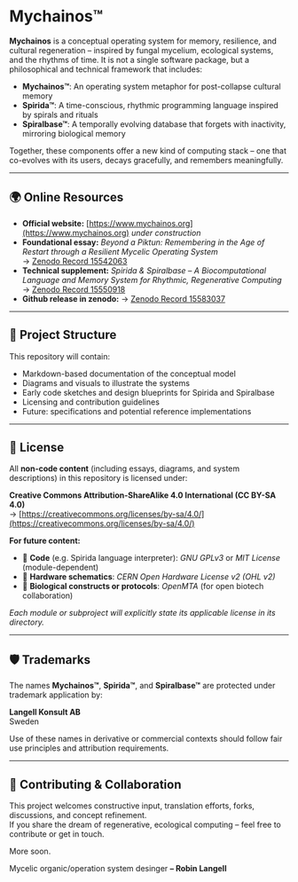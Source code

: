 # **Mychainos™**

**Mychainos** is a conceptual operating system for memory, resilience, and cultural regeneration – inspired by fungal mycelium, ecological systems, and the rhythms of time. It is not a single software package, but a philosophical and technical framework that includes:

- **Mychainos™**: An operating system metaphor for post-collapse cultural memory  
- **Spirida™**: A time-conscious, rhythmic programming language inspired by spirals and rituals  
- **Spiralbase™**: A temporally evolving database that forgets with inactivity, mirroring biological memory

Together, these components offer a new kind of computing stack – one that co-evolves with its users, decays gracefully, and remembers meaningfully.

---

## 🌍 Online Resources

- **Official website:** [https://www.mychainos.org](https://www.mychainos.org)  *under construction*
- **Foundational essay:** *Beyond a Piktun: Remembering in the Age of Restart through a Resilient Mycelic Operating System*  
  → [Zenodo Record 15542063](https://zenodo.org/records/15542063)  
- **Technical supplement:** *Spirida & Spiralbase – A Biocomputational Language and Memory System for Rhythmic, Regenerative Computing*  
  → [Zenodo Record 15550918](https://zenodo.org/records/15550918)
- **Github release in zenodo:** 
  → [Zenodo Record 15583037](https://zenodo.org/records/15583037)

---

## 📁 Project Structure

This repository will contain:

- Markdown-based documentation of the conceptual model  
- Diagrams and visuals to illustrate the systems  
- Early code sketches and design blueprints for Spirida and Spiralbase  
- Licensing and contribution guidelines  
- Future: specifications and potential reference implementations

---

## 📜 License

All **non-code content** (including essays, diagrams, and system descriptions) in this repository is licensed under:

**Creative Commons Attribution-ShareAlike 4.0 International (CC BY-SA 4.0)**  
→ [https://creativecommons.org/licenses/by-sa/4.0/](https://creativecommons.org/licenses/by-sa/4.0/)

**For future content:**

- 🧠 **Code** (e.g. Spirida language interpreter): *GNU GPLv3* or *MIT License* (module-dependent)
- 🔩 **Hardware schematics**: *CERN Open Hardware License v2 (OHL v2)*
- 🧬 **Biological constructs or protocols**: *OpenMTA* (for open biotech collaboration)

*Each module or subproject will explicitly state its applicable license in its directory.*

---

## 🛡 Trademarks

The names **Mychainos™**, **Spirida™**, and **Spiralbase™** are protected under trademark application by:

**Langell Konsult AB**  
Sweden

Use of these names in derivative or commercial contexts should follow fair use principles and attribution requirements.

---

## 🤝 Contributing & Collaboration

This project welcomes constructive input, translation efforts, forks, discussions, and concept refinement.  
If you share the dream of regenerative, ecological computing – feel free to contribute or get in touch.

More soon. 

Mycelic organic/operation system desinger
**– Robin Langell**
